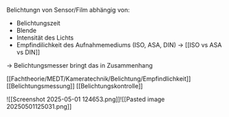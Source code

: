 Belichtungn von Sensor/Film abhängig von:
- Belichtungszeit
- Blende
- Intensität des Lichts
- Empfindilichkeit des Aufnahmemediums (ISO, ASA, DIN) -> [[ISO vs ASA vs DIN]]

-> Belichtungsmesser bringt das in Zusammenhang

[[Fachtheorie/MEDT/Kameratechnik/Belichtung/Empfindlichkeit]]
[[Belichtungsmessung]]
[[Belichtungskontrolle]]

![[Screenshot 2025-05-01 124653.png]]![[Pasted image 20250501125031.png]]